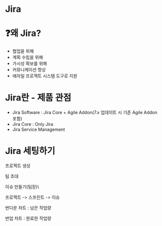# Jira



# ❓왜 Jira?

- 협업을 위해
- 계획 수립을 위해
- 가시성 확보를 위해
- 커뮤니케이션 향상
- 애자일 프로젝트 시스템 도구로 지원

# Jira란 - 제품 관점

- Jira Software : Jira Core + Agile Addon(7.x 업데이트 시 기존 Agile Addon 포함)
- Jira Core : Only Jira
- Jira Service Management


# Jira 세팅하기

프로젝트 생성

팀 초대

이슈 만들기(팀장)\

프로젝트 -> 스프린트 -> 이슈


번다운 차트 : 남은 작업량

번업 차트 : 완료한 작업량
